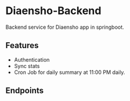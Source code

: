 # Diaensho-Backend
Backend service for Diaensho app in springboot.

## Features
- Authentication
- Sync stats
- Cron Job for daily summary at 11:00 PM daily.
## Endpoints
